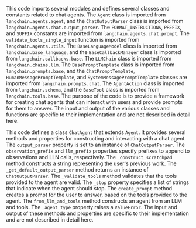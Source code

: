 This code imports several modules and defines several classes and constants related to chat agents. The `Agent` class is imported from `langchain.agents.agent`, and the `ChatOutputParser` class is imported from `langchain.agents.chat.output_parser`. The `FORMAT_INSTRUCTIONS`, `PREFIX`, and `SUFFIX` constants are imported from `langchain.agents.chat.prompt`. The `validate_tools_single_input` function is imported from `langchain.agents.utils`. The `BaseLanguageModel` class is imported from `langchain.base_language`, and the `BaseCallbackManager` class is imported from `langchain.callbacks.base`. The `LLMChain` class is imported from `langchain.chains.llm`. The `BasePromptTemplate` class is imported from `langchain.prompts.base`, and the `ChatPromptTemplate`, `HumanMessagePromptTemplate`, and `SystemMessagePromptTemplate` classes are imported from `langchain.prompts.chat`. The `AgentAction` class is imported from `langchain.schema`, and the `BaseTool` class is imported from `langchain.tools.base`. The purpose of the code is to provide a framework for creating chat agents that can interact with users and provide prompts for them to answer. The input and output of the various classes and functions are specific to their implementation and are not described in detail here.

This code defines a class `ChatAgent` that extends `Agent`. It provides several methods and properties for constructing and interacting with a chat agent. The `output_parser` property is set to an instance of `ChatOutputParser`. The `observation_prefix` and `llm_prefix` properties specify prefixes to append to observations and LLN calls, respectively. The `_construct_scratchpad` method constructs a string representing the user's previous work. The `_get_default_output_parser` method returns an instance of `ChatOutputParser`. The `_validate_tools` method validates that the tools provided to the agent are valid. The `_stop` property specifies a list of strings that indicate when the agent should stop. The `create_prompt` method creates a prompt for the user to answer, based on the tools provided to the agent. The `from_llm_and_tools` method constructs an agent from an LLM and tools. The `_agent_type` property raises a `ValueError`. The input and output of these methods and properties are specific to their implementation and are not described in detail here.

